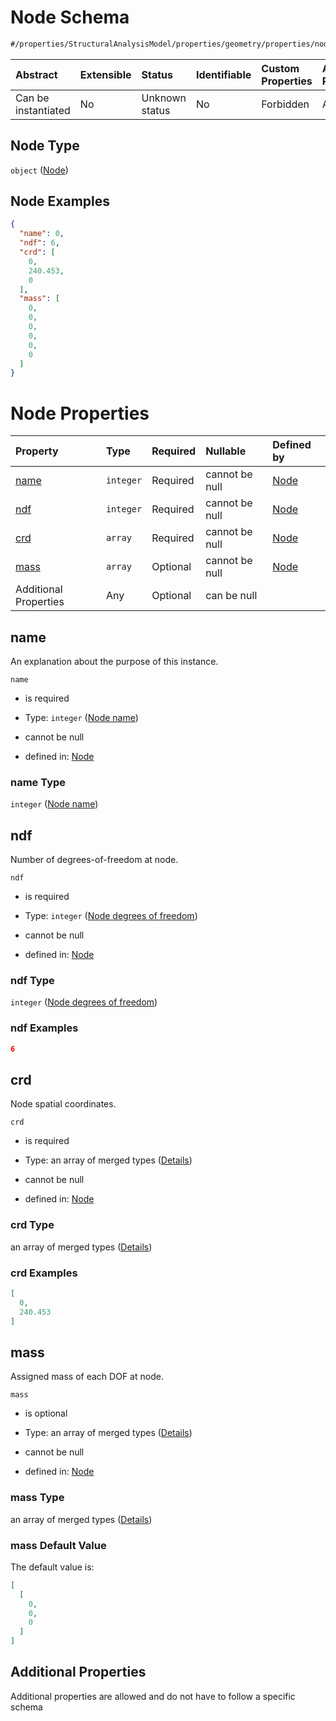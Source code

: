 # Node Schema

```txt
#/properties/StructuralAnalysisModel/properties/geometry/properties/nodes/items
```



| Abstract            | Extensible | Status         | Identifiable | Custom Properties | Additional Properties | Access Restrictions | Defined In                                                                                       |
| :------------------ | :--------- | :------------- | :----------- | :---------------- | :-------------------- | :------------------ | :----------------------------------------------------------------------------------------------- |
| Can be instantiated | No         | Unknown status | No           | Forbidden         | Allowed               | none                | [StructuralNode.schema.json](../../out/domain/StructuralNode.schema.json "open original schema") |

## Node Type

`object` ([Node](structuralnode.md))

## Node Examples

```json
{
  "name": 0,
  "ndf": 6,
  "crd": [
    0,
    240.453,
    0
  ],
  "mass": [
    0,
    0,
    0,
    0,
    0,
    0
  ]
}
```

# Node Properties

| Property              | Type      | Required | Nullable       | Defined by                                                                                                                                                                            |
| :-------------------- | :-------- | :------- | :------------- | :------------------------------------------------------------------------------------------------------------------------------------------------------------------------------------ |
| [name](#name)         | `integer` | Required | cannot be null | [Node](structuralnode-properties-node-name.md "#/properties/StructuralAnalysisModel/properties/geometry/properties/nodes/items/properties/name#/properties/name")                     |
| [ndf](#ndf)           | `integer` | Required | cannot be null | [Node](structuralnode-properties-node-degrees-of-freedom.md "#/properties/StructuralAnalysisModel/properties/geometry/properties/nodes/items/anyOf/0/properties/ndf#/properties/ndf") |
| [crd](#crd)           | `array`   | Required | cannot be null | [Node](structuralnode-properties-node-coordinates.md "#/properties/StructuralAnalysisModel/properties/geometry/properties/nodes/items/anyOf/0/properties/crd#/properties/crd")        |
| [mass](#mass)         | `array`   | Optional | cannot be null | [Node](structuralnode-properties-nodal-mass.md "#/properties/StructuralAnalysisModel/properties/geometry/properties/nodes/items/anyOf/0/properties/mass#/properties/mass")            |
| Additional Properties | Any       | Optional | can be null    |                                                                                                                                                                                       |

## name

An explanation about the purpose of this instance.

`name`

*   is required

*   Type: `integer` ([Node name](structuralnode-properties-node-name.md))

*   cannot be null

*   defined in: [Node](structuralnode-properties-node-name.md "#/properties/StructuralAnalysisModel/properties/geometry/properties/nodes/items/properties/name#/properties/name")

### name Type

`integer` ([Node name](structuralnode-properties-node-name.md))

## ndf

Number of degrees-of-freedom at node.

`ndf`

*   is required

*   Type: `integer` ([Node degrees of freedom](structuralnode-properties-node-degrees-of-freedom.md))

*   cannot be null

*   defined in: [Node](structuralnode-properties-node-degrees-of-freedom.md "#/properties/StructuralAnalysisModel/properties/geometry/properties/nodes/items/anyOf/0/properties/ndf#/properties/ndf")

### ndf Type

`integer` ([Node degrees of freedom](structuralnode-properties-node-degrees-of-freedom.md))

### ndf Examples

```json
6
```

## crd

Node spatial coordinates.

`crd`

*   is required

*   Type: an array of merged types ([Details](structuralnode-properties-node-coordinates-items.md))

*   cannot be null

*   defined in: [Node](structuralnode-properties-node-coordinates.md "#/properties/StructuralAnalysisModel/properties/geometry/properties/nodes/items/anyOf/0/properties/crd#/properties/crd")

### crd Type

an array of merged types ([Details](structuralnode-properties-node-coordinates-items.md))

### crd Examples

```json
[
  0,
  240.453
]
```

## mass

Assigned mass of each DOF at node.

`mass`

*   is optional

*   Type: an array of merged types ([Details](structuralnode-properties-nodal-mass-items.md))

*   cannot be null

*   defined in: [Node](structuralnode-properties-nodal-mass.md "#/properties/StructuralAnalysisModel/properties/geometry/properties/nodes/items/anyOf/0/properties/mass#/properties/mass")

### mass Type

an array of merged types ([Details](structuralnode-properties-nodal-mass-items.md))

### mass Default Value

The default value is:

```json
[
  [
    0,
    0,
    0
  ]
]
```

## Additional Properties

Additional properties are allowed and do not have to follow a specific schema
